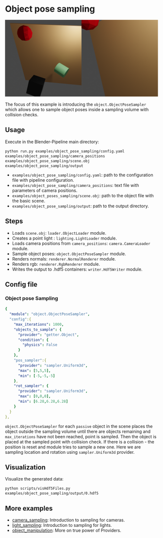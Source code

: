 # Object pose sampling

![](rendering.png)

The focus of this example is introducing the `object.ObjectPoseSampler` which allows one to sample object poses inside a sampling volume with collision checks.

## Usage

Execute in the Blender-Pipeline main directory:

```
python run.py examples/object_pose_sampling/config.yaml examples/object_pose_sampling/camera_positions examples/object_pose_sampling/scene.obj examples/object_pose_sampling/output
``` 

* `examples/object_pose_sampling/config.yaml`: path to the configuration file with pipeline configuration.
* `examples/object_pose_sampling/camera_positions`: text file with parameters of camera positions.
* `examples/object_poses_sampling/scene.obj`: path to the object file with the basic scene.
* `examples/object_pose_sampling/output`: path to the output directory.

## Steps

* Loads `scene.obj`: `loader.ObjectLoader` module.
* Creates a point light : `lighting.LightLoader` module.
* Loads camera positions from `camera_positions`: `camera.CameraLoader` module.
* Sample object poses: `object.ObjectPoseSampler` module.
* Renders normals: `renderer.NormalRenderer` module.
* Renders rgb: `renderer.RgbRenderer` module.
* Writes the output to .hdf5 containers: `writer.Hdf5Writer` module.

## Config file

### Object pose Sampling

```yaml
{
  "module": "object.ObjectPoseSampler",
  "config":{
    "max_iterations": 1000,
    "objects_to_sample": {
      "provider": "getter.Object",
      "condition": {
        "physics": False
      }
    },
    "pos_sampler":{
      "provider": "sampler.Uniform3d",
      "max": [5,5,5],
      "min": [-5,-5,-5]
    },
    "rot_sampler": {
      "provider": "sampler.Uniform3d",
      "max": [0,0,0],
      "min": [6.28,6.28,6.28]
    }
  }
},
```
 
`object.ObjectPoseSampler` for each `passive` object in the scene places the object outside the sampling volume until there are objects remaining and `max_iterations` have not been reached, point is sampled.
Then the object is placed at the sampled point with collision check. If there is a collision - the position is reset and module tries to sample a new one.
Here we are sampling location and rotation using `sampler.Uniform3d` provider.

## Visualization

Visualize the generated data:

```
python scripts/visHdf5Files.py examples/object_pose_sampling/output/0.hdf5
```

## More examples

* [camera_sampling](../camera_sampling): Introduction to sampling for cameras.
* [light_sampling](../light_sampling): Introduction to sampling for lights.
* [object_manipulation](../object_manipulation): More on true power of Providers.